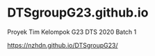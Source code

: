 # DTSgroupG23.github.io
Proyek Tim Kelompok G23 DTS 2020 Batch 1

https://nzhdn.github.io/DTSgroupG23/
